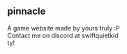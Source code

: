 ## pinnacle
A game website made by yours truly :P <br>
Contact me on discord at swiftquietkid <br>
ty! <br>
